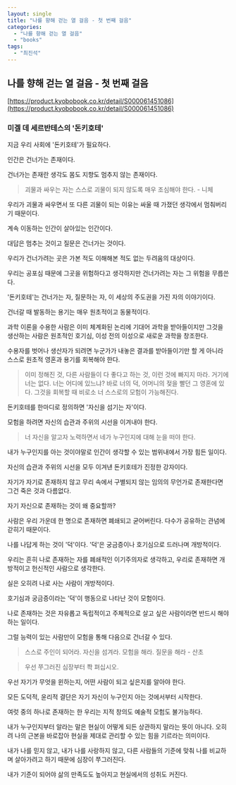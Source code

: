```yaml
---
layout: single
title: "나를 향해 걷는 열 걸음 - 첫 번째 걸음"
categories:
  - "나를 향해 걷는 열 걸음"
  - "books"
tags:
  - "최진석"
---
```


## 나를 향해 걷는 열 걸음 - 첫 번째 걸음

[https://product.kyobobook.co.kr/detail/S000061451086](https://product.kyobobook.co.kr/detail/S000061451086)

### 미겔 데 세르반테스의 '돈키호테'

지금 우리 사회에 '돈키호테'가 필요하다.

인간은 건너가는 존재이다.

건너가는 존재란 생각도 몸도 지향도 멈추지 않는 존재이다.

> 괴물과 싸우는 자는 스스로 괴물이 되지 않도록 매우 조심해야 한다. - 니체

우리가 괴물과 싸우면서 또 다른 괴물이 되는 이유는 싸울 때 가졌던 생각에서 멈춰버리기 때문이다.

계속 이동하는 인간이 살아있는 인간이다.

대답은 멈추는 것이고 질문은 건너가는 것이다.

우리가 건너가려는 곳은 가본 적도 이해해본 적도 없는 두려움의 대상이다.

우리는 공포심 때문에 그곳을 위험하다고 생각하지만 건너가려는 자는 그 위험을 무릅쓴다.

'돈키호테'는 건너가는 자, 질문하는 자, 이 세상의 주도권을 가진 자의 이야기이다.

건너갈 때 발동하는 용기는 매우 원초적이고 동물적이다.

과학 이론을 수용한 사람은 이미 체계화된 논리에 기대어 과학을 받아들이지만 그것을 생산하는 사람은 원초적인 호기심, 이성 전의 이성으로 새로운 과학을 창조한다.

수용자를 벗어나 생산자가 되려면 누군가가 내놓은 결과를 받아들이기만 할 게 아니라 스스로 원초적 영혼과 용기를 회복해야 한다.
> 이미 정해진 것, 다른 사람들이 다 좋다고 하는 것, 이런 것에 빠지지 마라. 거기에 너는 없다. 너는 어디에 있느냐? 바로 너의 덕, 어머니의 젖을 빨던 그 영혼에 있다. 그것을 회복할 때 비로소 너 스스로의 모험이 가능해진다.

돈키호테를 한마디로 정의하면 '자신을 섬기는 자'이다.

모험을 하려면 자신의 습관과 주위의 시선을 이겨내야 한다.

> 너 자신을 알고자 노력하면서 네가 누구인지에 대해 눈을 떠야 한다.

내가 누구인지를 아는 것이야말로 인간이 생각할 수 있는 범위내에서 가장 힘든 일이다.

자신의 습관과 주위의 시선을 모두 이겨낸 돈키호테가 진정한 강자이다.

자기가 자기로 존재하지 않고 무리 속에서 구별되지 않는 임의의 무언가로 존재한다면 그건 죽은 것과 다름없다.

자기 자신으로 존재하는 것이 왜 중요할까?

사람은 우리 가운데 한 명으로 존재하면 폐쇄되고 굳어버린다. 다수가 공유하는 관념에 갇히기 때문이다.

나를 나답게 하는 것이 '덕'이다. '덕'은 궁금증이나 호기심으로 드러나며 개방적이다.

우리는 흔히 나로 존재하는 자를 폐쇄적인 이기주의자로 생각하고, 우리로 존재하면 개방적이고 헌신적인 사람으로 생각한다.

실은 오히려 나로 사는 사람이 개방적이다.

호기심과 궁금증이라는 '덕'이 행동으로 나타난 것이 모험이다.

나로 존재하는 것은 자유롭고 독립적이고 주체적으로 살고 싶은 사람이라면 반드시 해야 하는 일이다.

그럴 능력이 있는 사람만이 모험을 통해 다음으로 건너갈 수 있다.

> 스스로 주인이 되어라. 자신을 섬겨라. 모험을 해라. 질문을 해라 - 산초

> 우선 쭈그러진 심장부터 쫙 펴십시오.

우선 자기가 무엇을 윈하는지, 어떤 사람이 되고 싶은지를 알아야 한다.

모든 도덕적, 윤리적 결단은 자기 자신이 누구인지 아는 것에서부터 시작한다.

여럿 중의 하나로 존재하는 한 우리는 지적 창의도 예술적 모험도 불가능하다.

내가 누구인지부터 알라는 말은 현실이 어떻게 되든 상관하지 말라는 뜻이 아니다. 오히려 나의 근본을 바로잡아 현실을 제대로 관리할 수 있는 힘을 기르라는 의미이다.

내가 나를 믿지 않고, 내가 나를 사랑하지 않고, 다른 사람들의 기준에 맞춰 나를 비교하며 살아가려고 하기 때문에 심장이 쭈그러진다.

내가 기준이 되어야 삶의 만족도도 높아지고 현실에서의 성취도 커진다.
